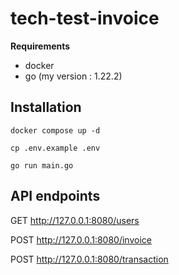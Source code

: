 # tech-test-invoice

**Requirements**
- docker
- go (my version : 1.22.2)

## Installation


```shell
docker compose up -d

cp .env.example .env

go run main.go
```


## API endpoints

GET http://127.0.0.1:8080/users

POST http://127.0.0.1:8080/invoice

POST http://127.0.0.1:8080/transaction